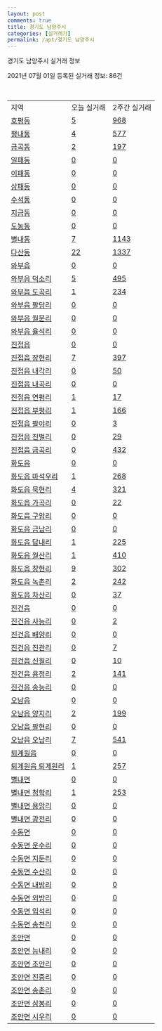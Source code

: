 ```yaml
---
layout: post
comments: true
title: 경기도 남양주시
categories: [실거래가]
permalink: /apt/경기도 남양주시
---
```


경기도 남양주시 실거래 정보

2021년 07월 01일 등록된 실거래 정보: 86건

<script type="text/javascript">
  google.charts.load('current', {'packages':['corechart']});
  google.charts.setOnLoadCallback(drawChart);

  function drawChart() {
    var data = google.visualization.arrayToDataTable([['거래일', '매매', '전월세', '전매'], ['21-02', 834, 1129, 27], ['21-03', 759, 1605, 42], ['21-04', 561, 1174, 37], ['21-05', 681, 1075, 35], ['21-06', 338, 968, 17]]);

    var options = {
      title: '최근 유형별 거래량 추이',
      legend: { position: 'bottom' }
    };

    var chart = new google.visualization.LineChart(document.getElementById('columnchart_material'));
    chart.draw(data, (options));
  }
</script>

<div id="columnchart_material" style="width: 95%; margin-left: -35px"></div>
<br>
<table class="sortable">
  <tr>
    <td>지역</td>
    <td>오늘 실거래</td>
    <td>2주간 실거래</td>
  </tr>

  
  <tr class="item">
    <td><a href="경기도 남양주시 호평동">호평동</a></td>
    <td><a href="경기도 남양주시 호평동">5</a></td>
    <td><a href="경기도 남양주시 호평동">968</a></td>
  </tr>
    

  <tr class="item">
    <td><a href="경기도 남양주시 평내동">평내동</a></td>
    <td><a href="경기도 남양주시 평내동">4</a></td>
    <td><a href="경기도 남양주시 평내동">577</a></td>
  </tr>
    

  <tr class="item">
    <td><a href="경기도 남양주시 금곡동">금곡동</a></td>
    <td><a href="경기도 남양주시 금곡동">2</a></td>
    <td><a href="경기도 남양주시 금곡동">197</a></td>
  </tr>
    

  <tr class="item">
    <td><a href="경기도 남양주시 일패동">일패동</a></td>
    <td><a href="경기도 남양주시 일패동">0</a></td>
    <td><a href="경기도 남양주시 일패동">0</a></td>
  </tr>
    

  <tr class="item">
    <td><a href="경기도 남양주시 이패동">이패동</a></td>
    <td><a href="경기도 남양주시 이패동">0</a></td>
    <td><a href="경기도 남양주시 이패동">0</a></td>
  </tr>
    

  <tr class="item">
    <td><a href="경기도 남양주시 삼패동">삼패동</a></td>
    <td><a href="경기도 남양주시 삼패동">0</a></td>
    <td><a href="경기도 남양주시 삼패동">0</a></td>
  </tr>
    

  <tr class="item">
    <td><a href="경기도 남양주시 수석동">수석동</a></td>
    <td><a href="경기도 남양주시 수석동">0</a></td>
    <td><a href="경기도 남양주시 수석동">0</a></td>
  </tr>
    

  <tr class="item">
    <td><a href="경기도 남양주시 지금동">지금동</a></td>
    <td><a href="경기도 남양주시 지금동">0</a></td>
    <td><a href="경기도 남양주시 지금동">0</a></td>
  </tr>
    

  <tr class="item">
    <td><a href="경기도 남양주시 도농동">도농동</a></td>
    <td><a href="경기도 남양주시 도농동">0</a></td>
    <td><a href="경기도 남양주시 도농동">0</a></td>
  </tr>
    

  <tr class="item">
    <td><a href="경기도 남양주시 별내동">별내동</a></td>
    <td><a href="경기도 남양주시 별내동">7</a></td>
    <td><a href="경기도 남양주시 별내동">1143</a></td>
  </tr>
    

  <tr class="item">
    <td><a href="경기도 남양주시 다산동">다산동</a></td>
    <td><a href="경기도 남양주시 다산동">22</a></td>
    <td><a href="경기도 남양주시 다산동">1337</a></td>
  </tr>
    

  <tr class="item">
    <td><a href="경기도 남양주시 와부읍">와부읍</a></td>
    <td><a href="경기도 남양주시 와부읍">0</a></td>
    <td><a href="경기도 남양주시 와부읍">0</a></td>
  </tr>
    

  <tr class="item">
    <td><a href="경기도 남양주시 와부읍 덕소리">와부읍 덕소리</a></td>
    <td><a href="경기도 남양주시 와부읍 덕소리">5</a></td>
    <td><a href="경기도 남양주시 와부읍 덕소리">495</a></td>
  </tr>
    

  <tr class="item">
    <td><a href="경기도 남양주시 와부읍 도곡리">와부읍 도곡리</a></td>
    <td><a href="경기도 남양주시 와부읍 도곡리">1</a></td>
    <td><a href="경기도 남양주시 와부읍 도곡리">234</a></td>
  </tr>
    

  <tr class="item">
    <td><a href="경기도 남양주시 와부읍 팔당리">와부읍 팔당리</a></td>
    <td><a href="경기도 남양주시 와부읍 팔당리">0</a></td>
    <td><a href="경기도 남양주시 와부읍 팔당리">0</a></td>
  </tr>
    

  <tr class="item">
    <td><a href="경기도 남양주시 와부읍 월문리">와부읍 월문리</a></td>
    <td><a href="경기도 남양주시 와부읍 월문리">0</a></td>
    <td><a href="경기도 남양주시 와부읍 월문리">0</a></td>
  </tr>
    

  <tr class="item">
    <td><a href="경기도 남양주시 와부읍 율석리">와부읍 율석리</a></td>
    <td><a href="경기도 남양주시 와부읍 율석리">0</a></td>
    <td><a href="경기도 남양주시 와부읍 율석리">0</a></td>
  </tr>
    

  <tr class="item">
    <td><a href="경기도 남양주시 진접읍">진접읍</a></td>
    <td><a href="경기도 남양주시 진접읍">0</a></td>
    <td><a href="경기도 남양주시 진접읍">0</a></td>
  </tr>
    

  <tr class="item">
    <td><a href="경기도 남양주시 진접읍 장현리">진접읍 장현리</a></td>
    <td><a href="경기도 남양주시 진접읍 장현리">7</a></td>
    <td><a href="경기도 남양주시 진접읍 장현리">397</a></td>
  </tr>
    

  <tr class="item">
    <td><a href="경기도 남양주시 진접읍 내각리">진접읍 내각리</a></td>
    <td><a href="경기도 남양주시 진접읍 내각리">0</a></td>
    <td><a href="경기도 남양주시 진접읍 내각리">50</a></td>
  </tr>
    

  <tr class="item">
    <td><a href="경기도 남양주시 진접읍 내곡리">진접읍 내곡리</a></td>
    <td><a href="경기도 남양주시 진접읍 내곡리">0</a></td>
    <td><a href="경기도 남양주시 진접읍 내곡리">0</a></td>
  </tr>
    

  <tr class="item">
    <td><a href="경기도 남양주시 진접읍 연평리">진접읍 연평리</a></td>
    <td><a href="경기도 남양주시 진접읍 연평리">1</a></td>
    <td><a href="경기도 남양주시 진접읍 연평리">17</a></td>
  </tr>
    

  <tr class="item">
    <td><a href="경기도 남양주시 진접읍 부평리">진접읍 부평리</a></td>
    <td><a href="경기도 남양주시 진접읍 부평리">1</a></td>
    <td><a href="경기도 남양주시 진접읍 부평리">166</a></td>
  </tr>
    

  <tr class="item">
    <td><a href="경기도 남양주시 진접읍 팔야리">진접읍 팔야리</a></td>
    <td><a href="경기도 남양주시 진접읍 팔야리">0</a></td>
    <td><a href="경기도 남양주시 진접읍 팔야리">3</a></td>
  </tr>
    

  <tr class="item">
    <td><a href="경기도 남양주시 진접읍 진벌리">진접읍 진벌리</a></td>
    <td><a href="경기도 남양주시 진접읍 진벌리">0</a></td>
    <td><a href="경기도 남양주시 진접읍 진벌리">29</a></td>
  </tr>
    

  <tr class="item">
    <td><a href="경기도 남양주시 진접읍 금곡리">진접읍 금곡리</a></td>
    <td><a href="경기도 남양주시 진접읍 금곡리">0</a></td>
    <td><a href="경기도 남양주시 진접읍 금곡리">432</a></td>
  </tr>
    

  <tr class="item">
    <td><a href="경기도 남양주시 화도읍">화도읍</a></td>
    <td><a href="경기도 남양주시 화도읍">0</a></td>
    <td><a href="경기도 남양주시 화도읍">0</a></td>
  </tr>
    

  <tr class="item">
    <td><a href="경기도 남양주시 화도읍 마석우리">화도읍 마석우리</a></td>
    <td><a href="경기도 남양주시 화도읍 마석우리">1</a></td>
    <td><a href="경기도 남양주시 화도읍 마석우리">268</a></td>
  </tr>
    

  <tr class="item">
    <td><a href="경기도 남양주시 화도읍 묵현리">화도읍 묵현리</a></td>
    <td><a href="경기도 남양주시 화도읍 묵현리">4</a></td>
    <td><a href="경기도 남양주시 화도읍 묵현리">321</a></td>
  </tr>
    

  <tr class="item">
    <td><a href="경기도 남양주시 화도읍 가곡리">화도읍 가곡리</a></td>
    <td><a href="경기도 남양주시 화도읍 가곡리">0</a></td>
    <td><a href="경기도 남양주시 화도읍 가곡리">22</a></td>
  </tr>
    

  <tr class="item">
    <td><a href="경기도 남양주시 화도읍 구암리">화도읍 구암리</a></td>
    <td><a href="경기도 남양주시 화도읍 구암리">0</a></td>
    <td><a href="경기도 남양주시 화도읍 구암리">0</a></td>
  </tr>
    

  <tr class="item">
    <td><a href="경기도 남양주시 화도읍 금남리">화도읍 금남리</a></td>
    <td><a href="경기도 남양주시 화도읍 금남리">0</a></td>
    <td><a href="경기도 남양주시 화도읍 금남리">0</a></td>
  </tr>
    

  <tr class="item">
    <td><a href="경기도 남양주시 화도읍 답내리">화도읍 답내리</a></td>
    <td><a href="경기도 남양주시 화도읍 답내리">1</a></td>
    <td><a href="경기도 남양주시 화도읍 답내리">225</a></td>
  </tr>
    

  <tr class="item">
    <td><a href="경기도 남양주시 화도읍 월산리">화도읍 월산리</a></td>
    <td><a href="경기도 남양주시 화도읍 월산리">1</a></td>
    <td><a href="경기도 남양주시 화도읍 월산리">410</a></td>
  </tr>
    

  <tr class="item">
    <td><a href="경기도 남양주시 화도읍 창현리">화도읍 창현리</a></td>
    <td><a href="경기도 남양주시 화도읍 창현리">9</a></td>
    <td><a href="경기도 남양주시 화도읍 창현리">302</a></td>
  </tr>
    

  <tr class="item">
    <td><a href="경기도 남양주시 화도읍 녹촌리">화도읍 녹촌리</a></td>
    <td><a href="경기도 남양주시 화도읍 녹촌리">2</a></td>
    <td><a href="경기도 남양주시 화도읍 녹촌리">242</a></td>
  </tr>
    

  <tr class="item">
    <td><a href="경기도 남양주시 화도읍 차산리">화도읍 차산리</a></td>
    <td><a href="경기도 남양주시 화도읍 차산리">0</a></td>
    <td><a href="경기도 남양주시 화도읍 차산리">37</a></td>
  </tr>
    

  <tr class="item">
    <td><a href="경기도 남양주시 진건읍">진건읍</a></td>
    <td><a href="경기도 남양주시 진건읍">0</a></td>
    <td><a href="경기도 남양주시 진건읍">0</a></td>
  </tr>
    

  <tr class="item">
    <td><a href="경기도 남양주시 진건읍 사능리">진건읍 사능리</a></td>
    <td><a href="경기도 남양주시 진건읍 사능리">0</a></td>
    <td><a href="경기도 남양주시 진건읍 사능리">2</a></td>
  </tr>
    

  <tr class="item">
    <td><a href="경기도 남양주시 진건읍 배양리">진건읍 배양리</a></td>
    <td><a href="경기도 남양주시 진건읍 배양리">0</a></td>
    <td><a href="경기도 남양주시 진건읍 배양리">0</a></td>
  </tr>
    

  <tr class="item">
    <td><a href="경기도 남양주시 진건읍 진관리">진건읍 진관리</a></td>
    <td><a href="경기도 남양주시 진건읍 진관리">0</a></td>
    <td><a href="경기도 남양주시 진건읍 진관리">7</a></td>
  </tr>
    

  <tr class="item">
    <td><a href="경기도 남양주시 진건읍 신월리">진건읍 신월리</a></td>
    <td><a href="경기도 남양주시 진건읍 신월리">0</a></td>
    <td><a href="경기도 남양주시 진건읍 신월리">10</a></td>
  </tr>
    

  <tr class="item">
    <td><a href="경기도 남양주시 진건읍 용정리">진건읍 용정리</a></td>
    <td><a href="경기도 남양주시 진건읍 용정리">2</a></td>
    <td><a href="경기도 남양주시 진건읍 용정리">141</a></td>
  </tr>
    

  <tr class="item">
    <td><a href="경기도 남양주시 진건읍 송능리">진건읍 송능리</a></td>
    <td><a href="경기도 남양주시 진건읍 송능리">0</a></td>
    <td><a href="경기도 남양주시 진건읍 송능리">0</a></td>
  </tr>
    

  <tr class="item">
    <td><a href="경기도 남양주시 오남읍">오남읍</a></td>
    <td><a href="경기도 남양주시 오남읍">0</a></td>
    <td><a href="경기도 남양주시 오남읍">0</a></td>
  </tr>
    

  <tr class="item">
    <td><a href="경기도 남양주시 오남읍 양지리">오남읍 양지리</a></td>
    <td><a href="경기도 남양주시 오남읍 양지리">2</a></td>
    <td><a href="경기도 남양주시 오남읍 양지리">199</a></td>
  </tr>
    

  <tr class="item">
    <td><a href="경기도 남양주시 오남읍 팔현리">오남읍 팔현리</a></td>
    <td><a href="경기도 남양주시 오남읍 팔현리">0</a></td>
    <td><a href="경기도 남양주시 오남읍 팔현리">0</a></td>
  </tr>
    

  <tr class="item">
    <td><a href="경기도 남양주시 오남읍 오남리">오남읍 오남리</a></td>
    <td><a href="경기도 남양주시 오남읍 오남리">7</a></td>
    <td><a href="경기도 남양주시 오남읍 오남리">541</a></td>
  </tr>
    

  <tr class="item">
    <td><a href="경기도 남양주시 퇴계원읍">퇴계원읍</a></td>
    <td><a href="경기도 남양주시 퇴계원읍">0</a></td>
    <td><a href="경기도 남양주시 퇴계원읍">0</a></td>
  </tr>
    

  <tr class="item">
    <td><a href="경기도 남양주시 퇴계원읍 퇴계원리">퇴계원읍 퇴계원리</a></td>
    <td><a href="경기도 남양주시 퇴계원읍 퇴계원리">1</a></td>
    <td><a href="경기도 남양주시 퇴계원읍 퇴계원리">257</a></td>
  </tr>
    

  <tr class="item">
    <td><a href="경기도 남양주시 별내면">별내면</a></td>
    <td><a href="경기도 남양주시 별내면">0</a></td>
    <td><a href="경기도 남양주시 별내면">0</a></td>
  </tr>
    

  <tr class="item">
    <td><a href="경기도 남양주시 별내면 청학리">별내면 청학리</a></td>
    <td><a href="경기도 남양주시 별내면 청학리">1</a></td>
    <td><a href="경기도 남양주시 별내면 청학리">253</a></td>
  </tr>
    

  <tr class="item">
    <td><a href="경기도 남양주시 별내면 용암리">별내면 용암리</a></td>
    <td><a href="경기도 남양주시 별내면 용암리">0</a></td>
    <td><a href="경기도 남양주시 별내면 용암리">0</a></td>
  </tr>
    

  <tr class="item">
    <td><a href="경기도 남양주시 별내면 광전리">별내면 광전리</a></td>
    <td><a href="경기도 남양주시 별내면 광전리">0</a></td>
    <td><a href="경기도 남양주시 별내면 광전리">0</a></td>
  </tr>
    

  <tr class="item">
    <td><a href="경기도 남양주시 수동면">수동면</a></td>
    <td><a href="경기도 남양주시 수동면">0</a></td>
    <td><a href="경기도 남양주시 수동면">0</a></td>
  </tr>
    

  <tr class="item">
    <td><a href="경기도 남양주시 수동면 운수리">수동면 운수리</a></td>
    <td><a href="경기도 남양주시 수동면 운수리">0</a></td>
    <td><a href="경기도 남양주시 수동면 운수리">0</a></td>
  </tr>
    

  <tr class="item">
    <td><a href="경기도 남양주시 수동면 지둔리">수동면 지둔리</a></td>
    <td><a href="경기도 남양주시 수동면 지둔리">0</a></td>
    <td><a href="경기도 남양주시 수동면 지둔리">0</a></td>
  </tr>
    

  <tr class="item">
    <td><a href="경기도 남양주시 수동면 수산리">수동면 수산리</a></td>
    <td><a href="경기도 남양주시 수동면 수산리">0</a></td>
    <td><a href="경기도 남양주시 수동면 수산리">0</a></td>
  </tr>
    

  <tr class="item">
    <td><a href="경기도 남양주시 수동면 내방리">수동면 내방리</a></td>
    <td><a href="경기도 남양주시 수동면 내방리">0</a></td>
    <td><a href="경기도 남양주시 수동면 내방리">0</a></td>
  </tr>
    

  <tr class="item">
    <td><a href="경기도 남양주시 수동면 외방리">수동면 외방리</a></td>
    <td><a href="경기도 남양주시 수동면 외방리">0</a></td>
    <td><a href="경기도 남양주시 수동면 외방리">0</a></td>
  </tr>
    

  <tr class="item">
    <td><a href="경기도 남양주시 수동면 입석리">수동면 입석리</a></td>
    <td><a href="경기도 남양주시 수동면 입석리">0</a></td>
    <td><a href="경기도 남양주시 수동면 입석리">0</a></td>
  </tr>
    

  <tr class="item">
    <td><a href="경기도 남양주시 수동면 송천리">수동면 송천리</a></td>
    <td><a href="경기도 남양주시 수동면 송천리">0</a></td>
    <td><a href="경기도 남양주시 수동면 송천리">0</a></td>
  </tr>
    

  <tr class="item">
    <td><a href="경기도 남양주시 조안면">조안면</a></td>
    <td><a href="경기도 남양주시 조안면">0</a></td>
    <td><a href="경기도 남양주시 조안면">0</a></td>
  </tr>
    

  <tr class="item">
    <td><a href="경기도 남양주시 조안면 능내리">조안면 능내리</a></td>
    <td><a href="경기도 남양주시 조안면 능내리">0</a></td>
    <td><a href="경기도 남양주시 조안면 능내리">0</a></td>
  </tr>
    

  <tr class="item">
    <td><a href="경기도 남양주시 조안면 조안리">조안면 조안리</a></td>
    <td><a href="경기도 남양주시 조안면 조안리">0</a></td>
    <td><a href="경기도 남양주시 조안면 조안리">0</a></td>
  </tr>
    

  <tr class="item">
    <td><a href="경기도 남양주시 조안면 진중리">조안면 진중리</a></td>
    <td><a href="경기도 남양주시 조안면 진중리">0</a></td>
    <td><a href="경기도 남양주시 조안면 진중리">0</a></td>
  </tr>
    

  <tr class="item">
    <td><a href="경기도 남양주시 조안면 송촌리">조안면 송촌리</a></td>
    <td><a href="경기도 남양주시 조안면 송촌리">0</a></td>
    <td><a href="경기도 남양주시 조안면 송촌리">0</a></td>
  </tr>
    

  <tr class="item">
    <td><a href="경기도 남양주시 조안면 삼봉리">조안면 삼봉리</a></td>
    <td><a href="경기도 남양주시 조안면 삼봉리">0</a></td>
    <td><a href="경기도 남양주시 조안면 삼봉리">0</a></td>
  </tr>
    

  <tr class="item">
    <td><a href="경기도 남양주시 조안면 시우리">조안면 시우리</a></td>
    <td><a href="경기도 남양주시 조안면 시우리">0</a></td>
    <td><a href="경기도 남양주시 조안면 시우리">0</a></td>
  </tr>
    


</table>


    